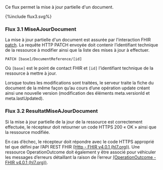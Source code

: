 Ce flux permet la mise à jour partielle d'un document.

<div>{%include flux3.svg%}</div>

### Flux 3.1 MiseAJourDocument

La mise à jour partielle d'un document est assurée par l'interaction FHIR <a href="https://hl7.org/fhir/R4/http.html#patch">patch</a>. La requête HTTP PATCH envoyée doit contenir l’identifiant technique de la ressource à modifier ainsi que la liste des mises à jour à effectuer. 

`PATCH [base]/DocumentReference/[id]`

Où `[base]` est le point de contact FHIR et `[id]` l'identifiant technique de la ressource à mettre à jour.

Lorsque toutes les modifications sont traitées, le serveur traite la fiche du document de la même façon qu’au cours d’une opération update créant ainsi une nouvelle version (modification des éléments meta.versionId et meta.lastUpdated).

### Flux 3.2 ResultatMiseAJourDocument

Si la mise à jour partielle de la jour de la ressource est correctement effectuée, le récepteur doit retourner un code HTTPS 200 « OK » ainsi que la ressource modifiée.

En cas d’échec, le récepteur doit répondre avec le code HTTPS approprié tel que défini par l’API REST FHIR [(Http - FHIR v4.0.1 (hl7.org))](http://hl7.org/fhir/R4/http.html). Une ressource OperationOutcome doit également y être associé pour véhiculer les messages d’erreurs détaillant la raison de l’erreur [(OperationOutcome - FHIR v4.0.1 (hl7.org))](http://hl7.org/fhir/R4/operationoutcome.html).
